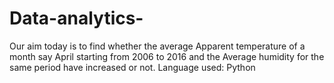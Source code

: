 # Data-analytics-

Our aim today is to find whether the average Apparent temperature of a month say April starting from 2006 to 2016 and the Average humidity for the same period have increased or not.
Language used: Python
